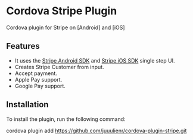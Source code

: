 # Cordova Stripe Plugin

Cordova plugin for Stripe on [Android] and [iOS]

## Features

- It uses the [Stripe Android SDK](https://github.com/stripe/stripe-android) and [Stripe iOS SDK](https://github.com/stripe/stripe-ios) single step UI.
- Creates Stripe Customer from input.
- Accept payment.
- Apple Pay support.
- Google Pay support.

## Installation

To install the plugin, run the following command:

cordova plugin add https://github.com/juuulienr/cordova-plugin-stripe.git
